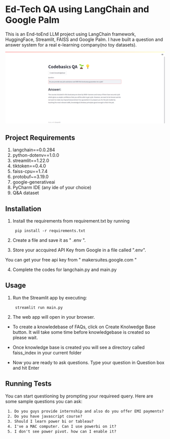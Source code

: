 
# Ed-Tech QA using LangChain and Google Palm

This is an End-toEnd LLM project using LangChain framework, HuggingFace, Streamlit, FAISS and Google Palm. I have built a question and answer system for a real e-learning company(no toy datasets).

![App Screenshot](https://github.com/Mehwish4610/Ed-Tech-Q-A-System/blob/main/cbqap.png)



## Project Requirements
1. langchain==0.0.284
2. python-dotenv==1.0.0
3. streamlit==1.22.0
4. tiktoken==0.4.0
5. faiss-cpu==1.7.4
6. protobuf~=3.19.0
7. google-generativeai
8. PyCharm IDE (any ide of your choice)
9. Q&A dataset




## Installation

1. Install the requirements from requirement.txt by running
       
        pip install -r requirements.txt

2. Create a file and save it as " .env ".

3. Store your accquired API Key from Google in a file called ".env".

You can get your free api key from " makersuites.google.com "

4. Complete the codes for langchain.py and main.py 

    
## Usage

1. Run the Streamlit app by executing:
    
        streamlit run main.py

2. The web app will open in your browser.

- To create a knowledebase of FAQs, click on Create Knolwedge Base button. It will take some time before knowledgebase is created so please wait.

- Once knowledge base is created you will see a directory called faiss_index in your current folder

- Now you are ready to ask questions. Type your question in Question box and hit Enter



## Running Tests

You can start questioning by prompting your requireed query. Here are some sample questions you can ask:

     1. Do you guys provide internship and also do you offer EMI payments?
     2. Do you have javascript course?
     3. Should I learn power bi or tableau?
     4. I've a MAC computer. Can I use powerbi on it?
     5. I don't see power pivot. how can I enable it?

